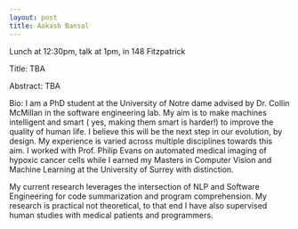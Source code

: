 ```yaml
---
layout: post
title: Aakash Bansal
---
```


Lunch at 12:30pm, talk at 1pm, in 148 Fitzpatrick

Title:
TBA

Abstract:
TBA

Bio:
I am a PhD student at the University of Notre dame advised by Dr. Collin McMillan in the software engineering lab. My aim is to make machines intelligent and smart ( yes, making them smart is harder!) to improve the quality of human life. I believe this will be the next step in our evolution, by design. My experience is varied across multiple disciplines towards this aim. I worked with Prof. Philip Evans  on automated medical imaging of hypoxic cancer cells while I earned my Masters in Computer Vision and Machine Learning at the University of Surrey with distinction.

My current research leverages the intersection of NLP and Software Engineering for code summarization and  program comprehension. My research is practical not theoretical, to that end I have also supervised human studies with medical patients and programmers.
